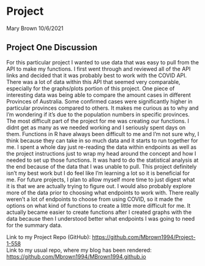 
# Project

Mary Brown 10/6/2021

## Project One Discussion

For this particular project I wanted to use data that was easy to pull
from the API to make my functions. I first went through and reviewed all
of the API links and decided that it was probably best to work with the
COVID API. There was a lot of data within this API that seemed very
comparable, especially for the graphs/plots portion of this project. One
piece of interesting data was being able to compare the amount cases in
different Provinces of Australia. Some confirmed cases were
significantly higher in particular provinces compared to others. It
makes me curious as to why and I’m wondering if it’s due to the
population numbers in specific provinces. The most difficult part of the
project for me was creating our functions. I didnt get as many as we
needed working and I seriously spent days on them. Functions in R have
always been difficult to me and I’m not sure why, I think because they
can take in so much data and it starts to run together for me. I spent a
whole day just re-reading the data within endpoints as well as the
project instructions just to wrap my head around the concept and how I
needed to set up those functions. It was hard to do the statistical
analysis at the end because of the data that I was unable to pull. This
project definitely isn’t my best work but I do feel like I’m learning a
lot so it is beneficial for me. For future projects, I plan to allow
myself more time to just digest what it is that we are actually trying
to figure out. I would also probably explore more of the data prior to
choosing what endpoints to work with. There really weren’t a lot of
endpoints to choose from using COVID, so it made the options on what
kind of functions to create a little more difficult for me. It actually
became easier to create functions after I created graphs with the data
because then I understood better what endpoints I was going to need for
the summary data.

Link to my Project Repo (GitHub):
<https://github.com/Mbrown1994/Project-1-558>  
Link to my usual repo, where my blog has been rendered:
<https://github.com/Mbrown1994/MBrown1994.github.io>
